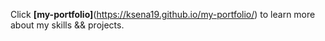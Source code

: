 Click **[my-portfolio]**(https://ksena19.github.io/my-portfolio/) to learn more about my skills && projects.

